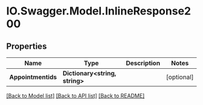 # IO.Swagger.Model.InlineResponse200
## Properties

Name | Type | Description | Notes
------------ | ------------- | ------------- | -------------
**Appointmentids** | **Dictionary&lt;string, string&gt;** |  | [optional] 

[[Back to Model list]](../README.md#documentation-for-models) [[Back to API list]](../README.md#documentation-for-api-endpoints) [[Back to README]](../README.md)

